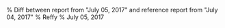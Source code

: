 % Diff between report from "July 05, 2017" and reference report from "July 04, 2017"
% Reffy
% July 05, 2017

